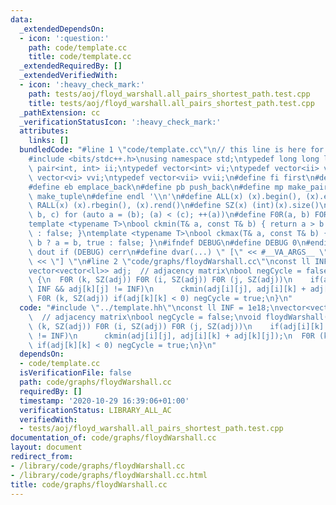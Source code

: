 ```yaml
---
data:
  _extendedDependsOn:
  - icon: ':question:'
    path: code/template.cc
    title: code/template.cc
  _extendedRequiredBy: []
  _extendedVerifiedWith:
  - icon: ':heavy_check_mark:'
    path: tests/aoj/floyd_warshall.all_pairs_shortest_path.test.cpp
    title: tests/aoj/floyd_warshall.all_pairs_shortest_path.test.cpp
  _pathExtension: cc
  _verificationStatusIcon: ':heavy_check_mark:'
  attributes:
    links: []
  bundledCode: "#line 1 \"code/template.cc\"\n// this line is here for a reason\n\
    #include <bits/stdc++.h>\nusing namespace std;\ntypedef long long ll;\ntypedef\
    \ pair<int, int> ii;\ntypedef vector<int> vi;\ntypedef vector<ii> vii;\ntypedef\
    \ vector<vi> vvi;\ntypedef vector<vii> vvii;\n#define fi first\n#define se second\n\
    #define eb emplace_back\n#define pb push_back\n#define mp make_pair\n#define mt\
    \ make_tuple\n#define endl '\\n'\n#define ALL(x) (x).begin(), (x).end()\n#define\
    \ RALL(x) (x).rbegin(), (x).rend()\n#define SZ(x) (int)(x).size()\n#define FOR(a,\
    \ b, c) for (auto a = (b); (a) < (c); ++(a))\n#define F0R(a, b) FOR (a, 0, (b))\n\
    template <typename T>\nbool ckmin(T& a, const T& b) { return a > b ? a = b, true\
    \ : false; }\ntemplate <typename T>\nbool ckmax(T& a, const T& b) { return a <\
    \ b ? a = b, true : false; }\n#ifndef DEBUG\n#define DEBUG 0\n#endif\n#define\
    \ dout if (DEBUG) cerr\n#define dvar(...) \" [\" << #__VA_ARGS__ \": \" << (__VA_ARGS__)\
    \ << \"] \"\n#line 2 \"code/graphs/floydWarshall.cc\"\nconst ll INF = 1e18;\n\
    vector<vector<ll>> adj;  // adjacency matrix\nbool negCycle = false;\nvoid floydWarshall()\
    \ {\n  F0R (k, SZ(adj)) F0R (i, SZ(adj)) F0R (j, SZ(adj))\n    if(adj[i][k] !=\
    \ INF && adj[k][j] != INF)\n      ckmin(adj[i][j], adj[i][k] + adj[k][j]);\n \
    \ F0R (k, SZ(adj)) if(adj[k][k] < 0) negCycle = true;\n}\n"
  code: "#include \"../template.hh\"\nconst ll INF = 1e18;\nvector<vector<ll>> adj;\
    \  // adjacency matrix\nbool negCycle = false;\nvoid floydWarshall() {\n  F0R\
    \ (k, SZ(adj)) F0R (i, SZ(adj)) F0R (j, SZ(adj))\n    if(adj[i][k] != INF && adj[k][j]\
    \ != INF)\n      ckmin(adj[i][j], adj[i][k] + adj[k][j]);\n  F0R (k, SZ(adj))\
    \ if(adj[k][k] < 0) negCycle = true;\n}\n"
  dependsOn:
  - code/template.cc
  isVerificationFile: false
  path: code/graphs/floydWarshall.cc
  requiredBy: []
  timestamp: '2020-10-29 16:39:06+01:00'
  verificationStatus: LIBRARY_ALL_AC
  verifiedWith:
  - tests/aoj/floyd_warshall.all_pairs_shortest_path.test.cpp
documentation_of: code/graphs/floydWarshall.cc
layout: document
redirect_from:
- /library/code/graphs/floydWarshall.cc
- /library/code/graphs/floydWarshall.cc.html
title: code/graphs/floydWarshall.cc
---
```

